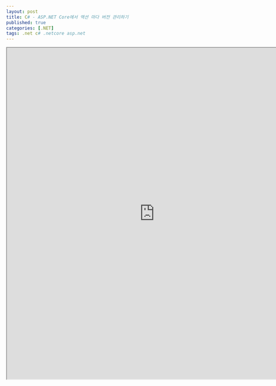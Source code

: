```yaml
---
layout: post
title: C# - ASP.NET Core에서 액션 마다 버전 관리하기
published: true
categories: [.NET]
tags: .net c# .netcore asp.net
---  
```

<iframe width="800" height="900" src="https://docs.google.com/document/d/e/2PACX-1vQWCsP3-z2NP69JRkMIOn1GVgBpgm5e0Umx3EsQifDgORzyzxESZm_NZ5qQIqH8qtVVj_ZA7JLRfBue/pub?embedded=true"></iframe>    
   